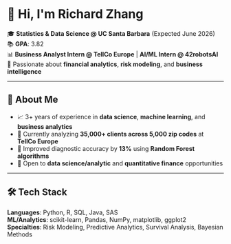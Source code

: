# 👋 Hi, I'm Richard Zhang

🎓 **Statistics & Data Science @ UC Santa Barbara** (Expected June 2026)  
📚 **GPA**: 3.82  
📊 **Business Analyst Intern @ TellCo Europe** | **AI/ML Intern @ 42robotsAI**  
💼 Passionate about **financial analytics**, **risk modeling**, and **business intelligence**

---

## 🚀 About Me

- 📈 3+ years of experience in **data science**, **machine learning**, and **business analytics**
- 🏢 Currently analyzing **35,000+ clients across 5,000 zip codes** at **TellCo Europe**
- 🤖 Improved diagnostic accuracy by **13%** using **Random Forest algorithms**
- 🎯 Open to **data science/analytic** and **quantitative finance** opportunities

---

## 🛠️ Tech Stack

**Languages**: Python, R, SQL, Java, SAS  
**ML/Analytics**: scikit-learn, Pandas, NumPy, matplotlib, ggplot2  
**Specialties**: Risk Modeling, Predictive Analytics, Survival Analysis, Bayesian Methods

